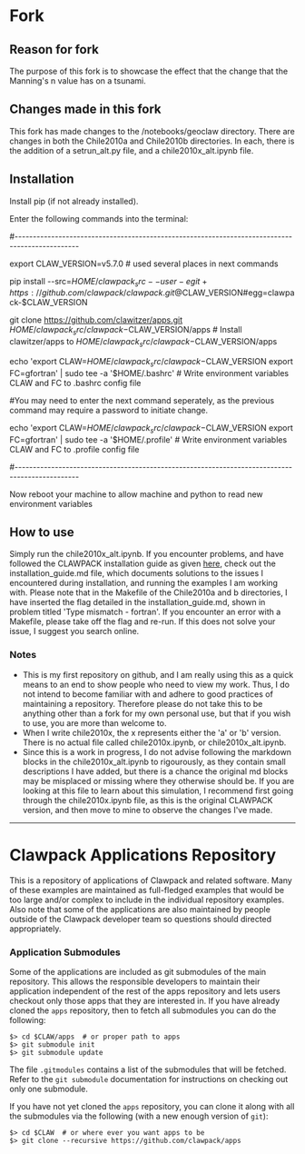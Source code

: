 # Fork
## Reason for fork
The purpose of this fork is to showcase the effect that the change that the Manning's n value has on a tsunami.

## Changes made in this fork
This fork has made changes to the /notebooks/geoclaw directory. There are changes in both the Chile2010a and Chile2010b directories. In each, there is the addition of a setrun_alt.py file, and a chile2010x_alt.ipynb file.


## Installation

Install pip (if not already installed).

Enter the following commands into the terminal:

#-----------------------------------------------------------------------------------------------

export CLAW_VERSION=v5.7.0  # used several places in next commands

pip install --src=$HOME/clawpack_src --user -e git+https://github.com/clawpack/clawpack.git@$CLAW_VERSION#egg=clawpack-$CLAW_VERSION

git clone https://github.com/clawitzer/apps.git $HOME/clawpack_src/clawpack-$CLAW_VERSION/apps # Install clawitzer/apps to $HOME/clawpack_src/clawpack-$CLAW_VERSION/apps

echo 'export CLAW=$HOME/clawpack_src/clawpack-$CLAW_VERSION export FC=gfortran' | sudo tee -a '$HOME/.bashrc' # Write environment variables CLAW and FC to .bashrc config file

#You may need to enter the next command seperately, as the previous command may require a password to initiate change.

echo 'export CLAW=$HOME/clawpack_src/clawpack-$CLAW_VERSION export FC=gfortran' | sudo tee -a '$HOME/.profile' # Write environment variables CLAW and FC to .profile config file

#-----------------------------------------------------------------------------------------------

Now reboot your machine to allow machine and python to read new environment variables


## How to use
Simply run the chile2010x_alt.ipynb. If you encounter problems, and have followed the CLAWPACK installation guide as given [here](https://www.clawpack.org/installing.html#pip-install), check out the installation_guide.md file, which documents solutions to the issues I encountered during installation, and running the examples I am working with. Please note that in the Makefile of the Chile2010a and b directories, I have inserted the flag detailed in the installation_guide.md, shown in problem titled 'Type mismatch - fortran'. If you encounter an error with a Makefile, please take off the flag and re-run. If this does not solve your issue, I suggest you search online. 

### Notes
- This is my first repository on github, and I am really using this as a quick means to an end to show people who need to view my work. Thus, I do not intend to become familiar with and adhere to good practices of maintaining a repository. Therefore please do not take this to be anything other than a fork for my own personal use, but that if you wish to use, you are more than welcome to. 
- When I write chile2010x, the x represents either the 'a' or 'b' version. There is no actual file called chile2010x.ipynb, or chile2010x_alt.ipynb.
- Since this is a work in progress, I do not advise following the markdown blocks in the chile2010x_alt.ipynb to rigourously, as they contain small descriptions I have added, but there is a chance the original md blocks may be misplaced or missing where they otherwise should be. If you are looking at this file to learn about this simulation, I recommend first going through the chile2010x.ipynb file, as this is the original CLAWPACK version, and then move to mine to observe the changes I've made.

---
# Clawpack Applications Repository

This is a repository of applications of Clawpack and related software.  Many of these examples are maintained as full-fledged examples that would be too large and/or complex to include in the individual repository examples.  Also note that some of the applications are also maintained by people outside of the Clawpack developer team so questions should directed appropriately.

### Application Submodules
Some of the applications are included as git submodules of the main repository.  This allows the responsible developers to maintain their application independent of the rest of the apps repository and lets users checkout only those apps that they are interested in.  If you have already cloned the `apps` repository, then to fetch all submodules you can do the following:
```
$> cd $CLAW/apps  # or proper path to apps
$> git submodule init
$> git submodule update
```

The file `.gitmodules` contains a list of the submodules that will be fetched.  Refer to the `git submodule` documentation for instructions on checking out only one submodule.

If you have not yet cloned the `apps` repository, you can clone it along with all the submodules via the following (with a new enough version of `git`):
```
$> cd $CLAW  # or where ever you want apps to be
$> git clone --recursive https://github.com/clawpack/apps
```

